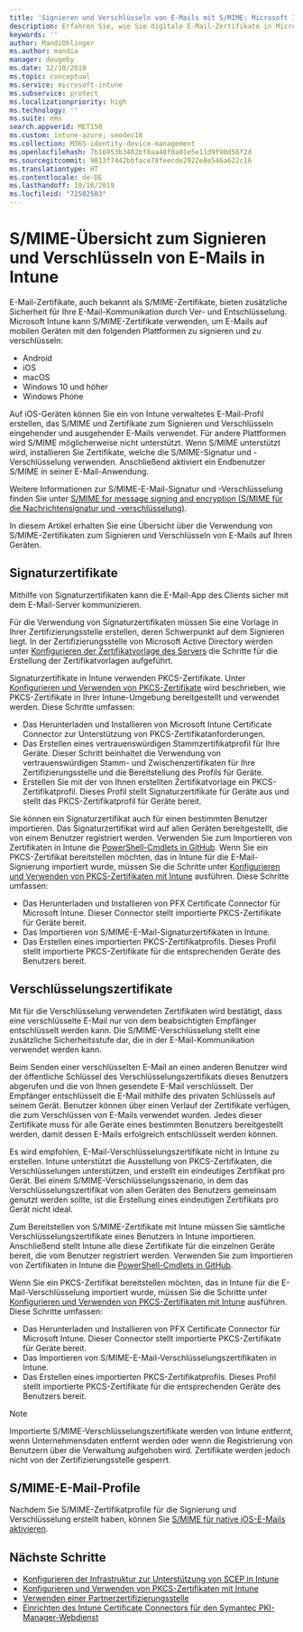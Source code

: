```yaml
---
title: 'Signieren und Verschlüsseln von E-Mails mit S/MIME: Microsoft Intune – Azure | Microsoft-Dokumentation'
description: Erfahren Sie, wie Sie digitale E-Mail-Zertifikate in Microsoft Intune zum Signieren und Verschlüsseln von E-Mails auf Geräten verwenden können. Diese Zertifikate werden als „S/MIME“ bezeichnet und über Gerätekonfigurationsprofile konfiguriert. Signatur- und Verschlüsselungszertifikate verwenden PKCS oder private Zertifikate und verwenden einen Connector, um Zertifikate zu importieren.
keywords: ''
author: MandiOhlinger
ms.author: mandia
manager: dougeby
ms.date: 12/10/2018
ms.topic: conceptual
ms.service: microsoft-intune
ms.subservice: protect
ms.localizationpriority: high
ms.technology: ''
ms.suite: ems
search.appverid: MET150
ms.custom: intune-azure; seodec18
ms.collection: M365-identity-device-management
ms.openlocfilehash: 7b16953b3402bf8aa48f0a01e5e11d9f90d56f2d
ms.sourcegitcommit: 9013f7442bbface78feecde2922e8e546a622c16
ms.translationtype: HT
ms.contentlocale: de-DE
ms.lasthandoff: 10/16/2019
ms.locfileid: "72502503"
---
```

# <a name="smime-overview-to-sign-and-encrypt-email-in-intune"></a>S/MIME-Übersicht zum Signieren und Verschlüsseln von E-Mails in Intune

E-Mail-Zertifikate, auch bekannt als S/MIME-Zertifikate, bieten zusätzliche Sicherheit für Ihre E-Mail-Kommunikation durch Ver- und Entschlüsselung. Microsoft Intune kann S/MIME-Zertifikate verwenden, um E-Mails auf mobilen Geräten mit den folgenden Plattformen zu signieren und zu verschlüsseln:

- Android
- iOS
- macOS
- Windows 10 und höher
- Windows Phone

Auf iOS-Geräten können Sie ein von Intune verwaltetes E-Mail-Profil erstellen, das S/MIME und Zertifikate zum Signieren und Verschlüsseln eingehender und ausgehender E-Mails verwendet. Für andere Plattformen wird S/MIME möglicherweise nicht unterstützt. Wenn S/MIME unterstützt wird, installieren Sie Zertifikate, welche die S/MIME-Signatur und -Verschlüsselung verwenden. Anschließend aktiviert ein Endbenutzer S/MIME in seiner E-Mail-Anwendung.

Weitere Informationen zur S/MIME-E-Mail-Signatur und -Verschlüsselung finden Sie unter [S/MIME for message signing and encryption (S/MIME für die Nachrichtensignatur und -verschlüsselung)](https://docs.microsoft.com/Exchange/policy-and-compliance/smime).

In diesem Artikel erhalten Sie eine Übersicht über die Verwendung von S/MIME-Zertifikaten zum Signieren und Verschlüsseln von E-Mails auf Ihren Geräten.

## <a name="signing-certificates"></a>Signaturzertifikate

Mithilfe von Signaturzertifikaten kann die E-Mail-App des Clients sicher mit dem E-Mail-Server kommunizieren.

Für die Verwendung von Signaturzertifikaten müssen Sie eine Vorlage in Ihrer Zertifizierungsstelle erstellen, deren Schwerpunkt auf dem Signieren liegt. In der Zertifizierungsstelle von Microsoft Active Directory werden unter [Konfigurieren der Zertifikatvorlage des Servers](https://docs.microsoft.com/windows-server/networking/core-network-guide/cncg/server-certs/configure-the-server-certificate-template) die Schritte für die Erstellung der Zertifikatvorlagen aufgeführt.

Signaturzertifikate in Intune verwenden PKCS-Zertifikate. Unter [Konfigurieren und Verwenden von PKCS-Zertifikate](certficates-pfx-configure.md) wird beschrieben, wie PKCS-Zertifikate in Ihrer Intune-Umgebung bereitgestellt und verwendet werden. Diese Schritte umfassen:

- Das Herunterladen und Installieren von Microsoft Intune Certificate Connector zur Unterstützung von PKCS-Zertifikatanforderungen.
- Das Erstellen eines vertrauenswürdigen Stammzertifikatprofil für Ihre Geräte. Dieser Schritt beinhaltet die Verwendung von vertrauenswürdigen Stamm- und Zwischenzertifikaten für Ihre Zertifizierungsstelle und die Bereitstellung des Profils für Geräte.
- Erstellen Sie mit der von Ihnen erstellten Zertifikatvorlage ein PKCS-Zertifikatprofil. Dieses Profil stellt Signaturzertifikate für Geräte aus und stellt das PKCS-Zertifikatprofil für Geräte bereit.

Sie können ein Signaturzertifikat auch für einen bestimmten Benutzer importieren. Das Signaturzertifikat wird auf allen Geräten bereitgestellt, die von einem Benutzer registriert werden. Verwenden Sie zum Importieren von Zertifikaten in Intune die [PowerShell-Cmdlets in GitHub](https://github.com/Microsoft/Intune-Resource-Access). Wenn Sie ein PKCS-Zertifikat bereitstellen möchten, das in Intune für die E-Mail-Signierung importiert wurde, müssen Sie die Schritte unter [Konfigurieren und Verwenden von PKCS-Zertifikaten mit Intune](certficates-pfx-configure.md) ausführen. Diese Schritte umfassen:

- Das Herunterladen und Installieren von PFX Certificate Connector für Microsoft Intune. Dieser Connector stellt importierte PKCS-Zertifikate für Geräte bereit.
- Das Importieren von S/MIME-E-Mail-Signaturzertifikaten in Intune.
- Das Erstellen eines importierten PKCS-Zertifikatprofils. Dieses Profil stellt importierte PKCS-Zertifikate für die entsprechenden Geräte des Benutzers bereit.

## <a name="encryption-certificates"></a>Verschlüsselungszertifikate

Mit für die Verschlüsselung verwendeten Zertifikaten wird bestätigt, dass eine verschlüsselte E-Mail nur von dem beabsichtigten Empfänger entschlüsselt werden kann. Die S/MIME-Verschlüsselung stellt eine zusätzliche Sicherheitsstufe dar, die in der E-Mail-Kommunikation verwendet werden kann.

Beim Senden einer verschlüsselten E-Mail an einen anderen Benutzer wird der öffentliche Schlüssel des Verschlüsselungszertifikats dieses Benutzers abgerufen und die von Ihnen gesendete E-Mail verschlüsselt. Der Empfänger entschlüsselt die E-Mail mithilfe des privaten Schlüssels auf seinem Gerät. Benutzer können über einen Verlauf der Zertifikate verfügen, die zum Verschlüssen von E-Mails verwendet wurden. Jedes dieser Zertifikate muss für alle Geräte eines bestimmten Benutzers bereitgestellt werden, damit dessen E-Mails erfolgreich entschlüsselt werden können.

Es wird empfohlen, E-Mail-Verschlüsselungszertifikate nicht in Intune zu erstellen. Intune unterstützt die Ausstellung von PKCS-Zertifikaten, die Verschlüsselungen unterstützen, und erstellt ein eindeutiges Zertifikat pro Gerät. Bei einem S/MIME-Verschlüsselungsszenario, in dem das Verschlüsselungszertifikat von allen Geräten des Benutzers gemeinsam genutzt werden sollte, ist die Erstellung eines eindeutigen Zertifikats pro Gerät nicht ideal.

Zum Bereitstellen von S/MIME-Zertifikate mit Intune müssen Sie sämtliche Verschlüsselungszertifikate eines Benutzers in Intune importieren. Anschließend stellt Intune alle diese Zertifikate für die einzelnen Geräte bereit, die vom Benutzer registriert werden. Verwenden Sie zum Importieren von Zertifikaten in Intune die [PowerShell-Cmdlets in GitHub](https://github.com/Microsoft/Intune-Resource-Access).

Wenn Sie ein PKCS-Zertifikat bereitstellen möchten, das in Intune für die E-Mail-Verschlüsselung importiert wurde, müssen Sie die Schritte unter [Konfigurieren und Verwenden von PKCS-Zertifikaten mit Intune](certficates-pfx-configure.md) ausführen. Diese Schritte umfassen:

- Das Herunterladen und Installieren von PFX Certificate Connector für Microsoft Intune. Dieser Connector stellt importierte PKCS-Zertifikate für Geräte bereit.
- Das Importieren von S/MIME-E-Mail-Verschlüsselungszertifikaten in Intune.
- Das Erstellen eines importierten PKCS-Zertifikatprofils. Dieses Profil stellt importierte PKCS-Zertifikate für die entsprechenden Geräte des Benutzers bereit.

 > [!NOTE]
 > Importierte S/MIME-Verschlüsselungszertifikate werden von Intune entfernt, wenn Unternehmensdaten entfernt werden oder wenn die Registrierung von Benutzern über die Verwaltung aufgehoben wird. Zertifikate werden jedoch nicht von der Zertifizierungsstelle gesperrt.

## <a name="smime-email-profiles"></a>S/MIME-E-Mail-Profile

Nachdem Sie S/MIME-Zertifikatprofile für die Signierung und Verschlüsselung erstellt haben, können Sie [S/MIME für native iOS-E-Mails aktivieren](../configuration/email-settings-ios.md).

## <a name="next-steps"></a>Nächste Schritte

- [Konfigurieren der Infrastruktur zur Unterstützung von SCEP in Intune](certificates-scep-configure.md)
- [Konfigurieren und Verwenden von PKCS-Zertifikaten mit Intune](certficates-pfx-configure.md)
- [Verwenden einer Partnerzertifizierungsstelle](certificate-authority-add-scep-overview.md)
- [Einrichten des Intune Certificate Connectors für den Symantec PKI-Manager-Webdienst](certificates-digicert-configure.md)
